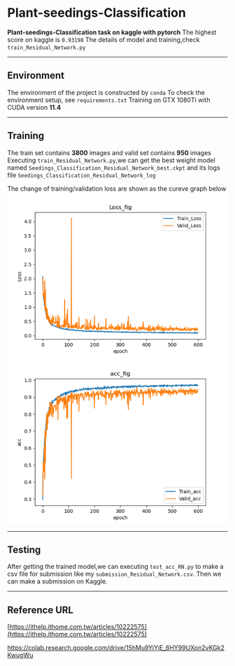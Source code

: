# Plant-seedings-Classification

**Plant-seedings-Classification task on kaggle with pytorch**
The highest score on kaggle is `0.93198`
The details of model and training,check `train_Residual_Network.py`
* * *

## Environment
The environment of the project is constructed by `conda`
To check the environment setup, see `requirements.txt`
Training on GTX 1080Ti with CUDA version **11.4**
* * *

## Training
The train set contains **3800** images and valid set contains **950** images
Executing `train_Residual_Network.py`,we can get the best weight model named `Seedings_Classification_Residual_Network_best.ckpt`
and its logs file `Seedings_Classification_Residual_Network_log`  

The change of training/validation loss are shown as the cureve graph below 
![](https://github.com/weic0813/plant-seedings-task/blob/main/figures/Loss_Residual_Network.png?raw=true)
![](https://github.com/weic0813/plant-seedings-task/blob/main/figures/Accs_Residual_Network.png?raw=true)
* * *

## Testing
After getting the trained model,we can executing `test_acc_RN.py` to make a csv file for submission
like my `submission_Residual_Network.csv`.
Then we can make a submission on Kaggle.
* * *

## Reference URL
[https://ithelp.ithome.com.tw/articles/10222575](https://ithelp.ithome.com.tw/articles/10222575)

https://colab.research.google.com/drive/15hMu9YiYjE_6HY99UXon2vKGk2KwugWu